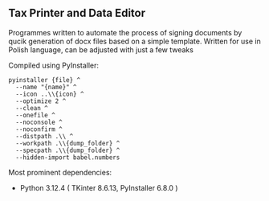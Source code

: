 ## Tax Printer and Data Editor

Programmes written to automate the process of signing documents by qucik generation of docx files based on a simple template. Written for use in Polish language, can be adjusted with just a few tweaks

Compiled using PyInstaller:
```
pyinstaller {file} ^
  --name "{name}" ^
  --icon ..\\{icon} ^
  --optimize 2 ^
  --clean ^
  --onefile ^
  --noconsole ^
  --noconfirm ^
  --distpath .\\ ^
  --workpath .\\{dump_folder} ^
  --specpath .\\{dump_folder} ^
  --hidden-import babel.numbers
```

Most prominent dependencies:
- Python 3.12.4 ( TKinter 8.6.13, PyInstaller 6.8.0 )
